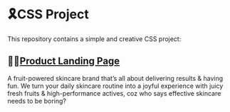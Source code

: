 # 🎗️CSS Project

This repository contains a simple and creative CSS project:
## 🧴🫧[Product Landing Page](https://ankitapiddi.github.io/css/home.html)

A fruit-powered skincare brand that’s all about delivering results & having fun. We turn your daily skincare routine into a joyful experience with juicy fresh fruits & high-performance actives, coz who says effective skincare needs to be boring?
